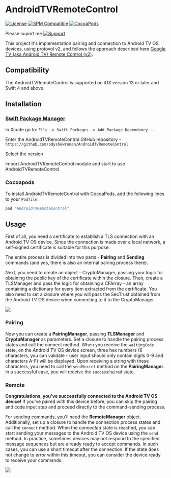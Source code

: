 # AndroidTVRemoteControl

[![License](https://img.shields.io/badge/License-MIT-blue.svg)](https://opensource.org/licenses/MIT)
[![SPM Compatible](https://img.shields.io/badge/SPM-Compatible-brightgreen.svg)](https://swift.org/package-manager)
[![CocoaPods](https://img.shields.io/cocoapods/v/AndroidTVRemoteControl.svg)](https://cocoapods.org/pods/AndroidTVRemoteControl)

Please suport me [![Support](https://img.shields.io/badge/Support-Buy%20Me%20a%20Coffee-brightgreen.svg)](https://www.buymeacoffee.com/odyshewroman)

This project it's implementation pairing and connection to Android TV OS devices, using protovol v2, and follows the approach described here [Google TV (aka Android TV) Remote Control (v2)](https://github.com/Aymkdn/assistant-freebox-cloud/wiki/Google-TV-(aka-Android-TV)-Remote-Control-(v2)).

## Compatibility

The AndroidTVRemoteControl is supported on iOS version 13 or later and Swift 4 and above.

## Installation


### [Swift Package Manager](https://github.com/apple/swift-package-manager)

In Xcode go to: ```File -> Swift Packages -> Add Package Dependency...```

Enter the AndroidTVRemoteControl GitHub repository - ```https://github.com/odyshewroman/AndroidTVRemoteControl```

Select the version

Import AndroidTVRemoteControl module and start to use AndroidTVRemoteControl

### Cocoapods
To install AndroidTVRemoteControl with CocoaPods, add the following lines to your `Podfile`:

```ruby
pod "AndroidTVRemoteControl"
```

## Usage

First of all, you need a certificate to establish a TLS connection with an Android TV OS device. Since the connection is made over a local network, a self-signed certificate is suitable for this purpose.

The entire process is divided into two parts - **Pairing** and **Sending** commands (and yes, there is also an internal pairing process there).

Next, you need to create an object - CryptoManager, passing your logic for obtaining the public key of the certificate within the closure.
Then, create a TLSManager and pass the logic for obtaining a CFArray - an array containing a dictionary for every item extracted from the certificate. You also need to set a closure where you will pass the SecTrust obtained from the Android TV OS device when connecting to it to the CryptoManager.

<img src="/assets/preparing.png">

### Pairing

Now you can create a **PairingManager**, passing **TLSManager** and **CryptoManager** as parameters. Set a closure to handle the pairing process states and call the connect method. When you receive the `waitingCode` state, on the Android TV OS device screen, three hex numbers (6 characters, you can validate - user input should only contain digits 0-9 and characters A-F) will be displayed. Upon receiving a string with these characters, you need to call the `sendSecret` method on the **PairingManager**. In a successful case, you will receive the `successPaired` state.

### Remote

**Congratulations, you've successfully connected to the Android TV OS device!** If you've paired with this device before, you can skip the pairing and code input step and proceed directly to the command-sending process.

For sending commands, you'll need the **RemoteManager** object. Additionally, set up a closure to handle the connection process states and call the `connect` method. When the *connected* state is reached, you can start sending your messages to the Android TV OS device using the `send` method. In practice, sometimes devices may not respond to the specified message sequences but are already ready to accept commands. In such cases, you can use a short timeout after the connection. If the state does not change to *error* within this timeout, you can consider the device ready to receive your commands.

<img src="/assets/pairing.png">
